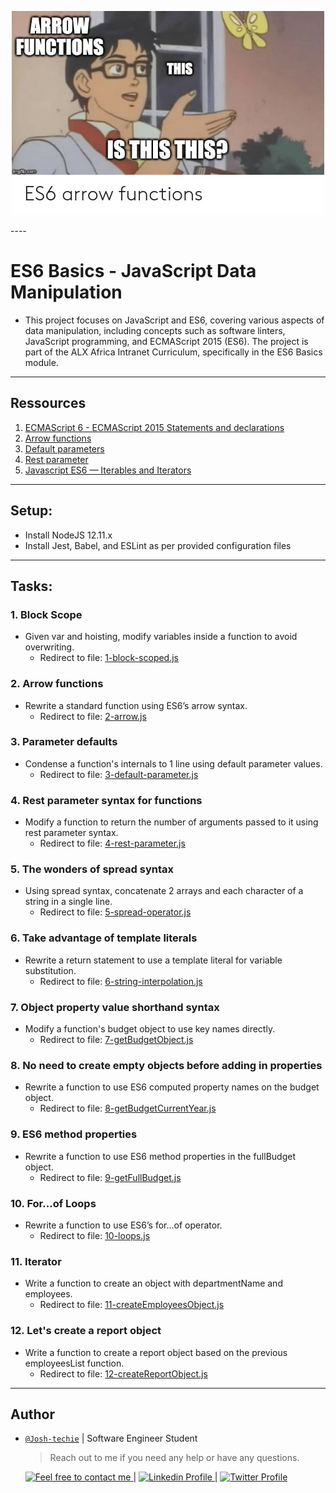 <p align="center">
<img src ="../Assets/ES6_Basic.png">
</p>
----

# ES6 Basics - JavaScript Data Manipulation

- This project focuses on JavaScript and ES6, covering various aspects of data manipulation, including concepts such as software linters, JavaScript programming, and ECMAScript 2015 (ES6). The project is part of the ALX Africa Intranet Curriculum, specifically in the ES6 Basics module.

---

## Ressources

1. [ECMAScript 6 - ECMAScript 2015 Statements and declarations](https://262.ecma-international.org/6.0/#sec-statements)
2. [Arrow functions](https://developer.mozilla.org/en-US/docs/Web/JavaScript/Reference/Functions/Arrow_functions)
3. [Default parameters](https://developer.mozilla.org/en-US/docs/Web/JavaScript/Reference/Functions/Default_parameters)
4. [Rest parameter](https://developer.mozilla.org/en-US/docs/Web/JavaScript/Reference/Functions/rest_parameters)
5. [Javascript ES6 — Iterables and Iterators](https://developer.mozilla.org/en-US/docs/Web/JavaScript/Reference/Iteration_protocols)

---

## Setup:

- Install NodeJS 12.11.x
- Install Jest, Babel, and ESLint as per provided configuration files

---

## Tasks:

### 1. Block Scope

- Given var and hoisting, modify variables inside a function to avoid overwriting.
  - Redirect to file: [1-block-scoped.js](./1-block-scoped.js)

### 2. Arrow functions

- Rewrite a standard function using ES6’s arrow syntax.
  - Redirect to file: [2-arrow.js](./2-arrow.js)

### 3. Parameter defaults

- Condense a function's internals to 1 line using default parameter values.
  - Redirect to file: [3-default-parameter.js](./3-default-parameter.js)

### 4. Rest parameter syntax for functions

- Modify a function to return the number of arguments passed to it using rest parameter syntax.
  - Redirect to file: [4-rest-parameter.js](./4-rest-parameter.js)

### 5. The wonders of spread syntax

- Using spread syntax, concatenate 2 arrays and each character of a string in a single line.
  - Redirect to file: [5-spread-operator.js](./5-spread-operator.js)

### 6. Take advantage of template literals

- Rewrite a return statement to use a template literal for variable substitution.
  - Redirect to file: [6-string-interpolation.js](./6-string-interpolation.js)

### 7. Object property value shorthand syntax

- Modify a function's budget object to use key names directly.
  - Redirect to file: [7-getBudgetObject.js](./7-getBudgetObject.js)

### 8. No need to create empty objects before adding in properties

- Rewrite a function to use ES6 computed property names on the budget object.
  - Redirect to file: [8-getBudgetCurrentYear.js](./8-getBudgetCurrentYear.js)

### 9. ES6 method properties

- Rewrite a function to use ES6 method properties in the fullBudget object.
  - Redirect to file: [9-getFullBudget.js](./9-getFullBudget.js)

### 10. For...of Loops

- Rewrite a function to use ES6’s for...of operator.
  - Redirect to file: [10-loops.js](./10-loops.js)

### 11. Iterator

- Write a function to create an object with departmentName and employees.
  - Redirect to file: [11-createEmployeesObject.js](./11-createEmployeesObject.js)

### 12. Let's create a report object

- Write a function to create a report object based on the previous employeesList function.
  - Redirect to file: [12-createReportObject.js](./12-createReportObject.js)

---

## Author

- [`@Josh-techie`]() | Software Engineer Student

  > Reach out to me if you need any help or have any questions.

  <a href="mailto:youssef.abouyahia@e-polytechnique.ma">
  	<img alt="Feel free to contact me" src="https://img.shields.io/badge/-Ask_me_anything-blue?style=flat&logo=Gmail&logoColor=white&link=mailto:youssef.abouyahia@e-polytechnique.ma&color=3d85c6" />
  </a>
  <span> | </span>
    <a href="https://www.linkedin.com/in/youssef-abouyahia/">
        <img alt="Linkedin Profile" src="https://img.shields.io/badge/-Linkedin-0072b1?style=flat&logo=Linkedin&logoColor=white&link=https://www.linkedin.com/in/youssef-abouyahia/" />
    </a>
    <span> | </span>
    <a href="https://twitter.com/JoesephAb">
        <img alt="Twitter Profile" src="https://img.shields.io/badge/-Twitter-0072b1?style=flat&logo=Twitter&logoColor=white&link=https://twitter.com/JoesephAb&color=1DA1F2" />
    </a>
